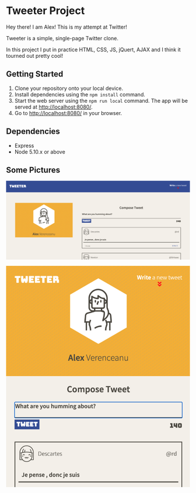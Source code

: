 # Tweeter Project
Hey there! I am Alex! This is my attempt at Twitter! 

Tweeter is a simple, single-page Twitter clone.

In this project I put in practice HTML, CSS, JS, jQuert, AJAX and I think it tourned out pretty cool!


## Getting Started

1. Clone your repository onto your local device.
2. Install dependencies using the `npm install` command.
3. Start the web server using the `npm run local` command. The app will be served at <http://localhost:8080/>.
4. Go to <http://localhost:8080/> in your browser.

## Dependencies

- Express
- Node 5.10.x or above


## Some Pictures 
!["screenshot description"](https://github.com/averenceanu/tweeter/blob/master/public/images/Screen%20Shot%202021-12-16%20at%208.21.05%20PM.png?raw=true)

!["screenshot description"](https://github.com/averenceanu/tweeter/blob/master/public/images/Screen%20Shot%202021-12-16%20at%208.21.20%20PM.png?raw=true)